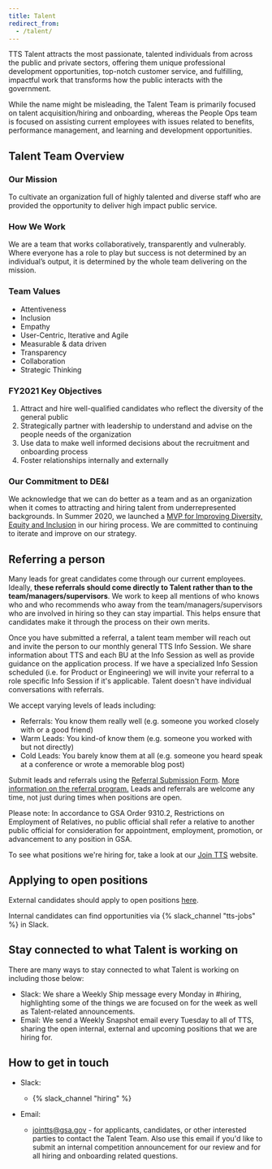 ```yaml
---
title: Talent
redirect_from:
  - /talent/
---
```


TTS Talent attracts the most passionate, talented individuals from across the
public and private sectors, offering them unique professional development
opportunities, top-notch customer service, and fulfilling, impactful work that
transforms how the public interacts with the government.

While the name might be misleading, the Talent Team is primarily focused on
talent acquisition/hiring and onboarding, whereas the People Ops team is focused
on assisting current employees with issues related to benefits, performance
management, and learning and development opportunities.

## Talent Team Overview

### Our Mission

To cultivate an organization full of highly talented and diverse staff who are
provided the opportunity to deliver high impact public service.

### How We Work

We are a team that works collaboratively, transparently and vulnerably. Where
everyone has a role to play but success is not determined by an individual’s
output, it is determined by the whole team delivering on the mission.

### Team Values

- Attentiveness
- Inclusion
- Empathy
- User-Centric, Iterative and Agile
- Measurable & data driven
- Transparency
- Collaboration
- Strategic Thinking

### FY2021 Key Objectives

1. Attract and hire well-qualified candidates who reflect the diversity of the
   general public
2. Strategically partner with leadership to understand and advise on the people
   needs of the organization
3. Use data to make well informed decisions about the recruitment and onboarding
   process
4. Foster relationships internally and externally

### Our Commitment to DE&I

We acknowledge that we can do better as a team and as an organization when it
comes to attracting and hiring talent from underrepresented backgrounds. In
Summer 2020, we launched a
[MVP for Improving Diversity, Equity and Inclusion](https://docs.google.com/document/d/1E1F84W8werC12RVdLp4-8OLZFgI0d2sVDIo7SYe3Z_I/edit#)
in our hiring process. We are committed to continuing to iterate and improve on
our strategy.

## Referring a person

Many leads for great candidates come through our current employees. Ideally,
**these referrals should come directly to Talent rather than to the
team/managers/supervisors**. We work to keep all mentions of who knows who and
who recommends who away from the team/managers/supervisors who are involved in
hiring so they can stay impartial. This helps ensure that candidates make it
through the process on their own merits.

Once you have submitted a referral, a talent team member will reach out and
invite the person to our monthly general TTS Info Session. We share information
about TTS and each BU at the Info Session as well as provide guidance on the
application process. If we have a specialized Info Session scheduled (i.e. for
Product or Engineering) we will invite your referral to a role specific Info
Session if it's applicable. Talent doesn't have individual conversations with
referrals.

We accept varying levels of leads including:

- Referrals: You know them really well (e.g. someone you worked closely with or
  a good friend)
- Warm Leads: You kind-of know them (e.g. someone you worked with but not
  directly)
- Cold Leads: You barely know them at all (e.g. someone you heard speak at a
  conference or wrote a memorable blog post)

Submit leads and referrals using the
[Referral Submission Form](https://goo.gl/forms/I6cOnRNdh21aP5e63).
[More information on the referral program.](https://docs.google.com/document/d/1GY57s0tXahSwTaLzHEuR6falwQcNh7nbCnRnLoQppdQ/edit)
Leads and referrals are welcome any time, not just during times when positions
are open.

Please note: In accordance to GSA Order 9310.2, Restrictions on Employment of
Relatives, no public official shall refer a relative to another public official
for consideration for appointment, employment, promotion, or advancement to any
position in GSA.

To see what positions we're hiring for, take a look at our
[Join TTS](https://join.tts.gsa.gov/) website.

## Applying to open positions

External candidates should apply to open positions
[here](https://join.tts.gsa.gov/).

Internal candidates can find opportunities via {% slack_channel "tts-jobs" %} in
Slack.

## Stay connected to what Talent is working on

There are many ways to stay connected to what Talent is working on including
those below:

- Slack: We share a Weekly Ship message every Monday in #hiring, highlighting
  some of the things we are focused on for the week as well as Talent-related
  announcements.
- Email: We send a Weekly Snapshot email every Tuesday to all of TTS, sharing
  the open internal, external and upcoming positions that we are hiring for.


## How to get in touch

- Slack:

  - {% slack_channel "hiring" %}

- Email:

  - [jointts@gsa.gov](mailto:jointts@gsa.gov) - for applicants, candidates, or
    other interested parties to contact the Talent Team. Also use this email if
    you'd like to submit an internal competition announcement for our review and
    for all hiring and onboarding related questions.
